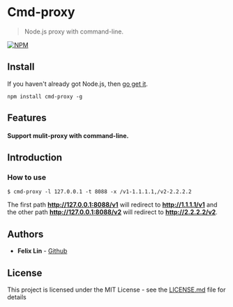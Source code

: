 # Cmd-proxy

>Node.js proxy with command-line. 

[![NPM](https://nodei.co/npm/cmd-proxy.png?downloads&downloadRank)](https://nodei.co/npm/cmd-proxy/)

## Install

If you haven't already got Node.js, then [go get it](http://nodejs.org/).

```
npm install cmd-proxy -g
```

## Features

#### Support mulit-proxy with command-line.


## Introduction

### How to use

```
$ cmd-proxy -l 127.0.0.1 -t 8088 -x /v1-1.1.1.1,/v2-2.2.2.2
```

The first path **http://127.0.0.1:8088/v1** will redirect to **http://1.1.1.1/v1** and the other path **http://127.0.0.1:8088/v2** will redirect to **http://2.2.2.2/v2**.

## Authors

* **Felix Lin** - [Github](https://github.com/FelixLinBH)

## License

This project is licensed under the MIT License - see the [LICENSE.md](LICENSE) file for details
